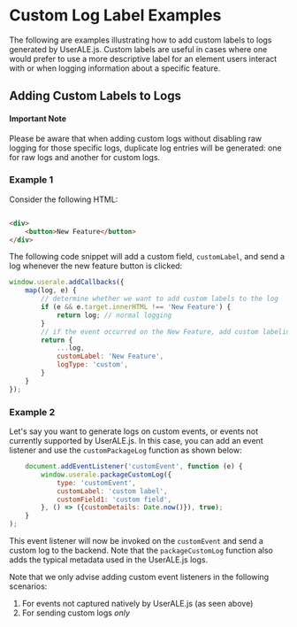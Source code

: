 <!--
    Licensed to the Apache Software Foundation (ASF) under one
    or more contributor license agreements.  See the NOTICE file
    distributed with this work for additional information
    regarding copyright ownership.  The ASF licenses this file
    to you under the Apache License, Version 2.0 (the
    "License"); you may not use this file except in compliance
    with the License.  You may obtain a copy of the License at

      http://www.apache.org/licenses/LICENSE-2.0

    Unless required by applicable law or agreed to in writing,
    software distributed under the License is distributed on an
    "AS IS" BASIS, WITHOUT WARRANTIES OR CONDITIONS OF ANY
    KIND, either express or implied.  See the License for the
    specific language governing permissions and limitations
    under the License.
-->
# Custom Log Label Examples

The following are examples illustrating how to add custom labels to logs generated by UserALE.js. Custom labels are
useful in cases where one would prefer to use a more descriptive label for an element users interact with or when
logging information about a specific feature.

## Adding Custom Labels to Logs

#### Important Note
Please be aware that when adding custom logs without disabling raw logging for those specific logs, duplicate log entries will be generated: one for raw logs and another for custom logs.

### Example 1

Consider the following HTML:

```html

<div>
    <button>New Feature</button>
</div>
```

The following code snippet will add a custom field, `customLabel`, and send a log whenever the new feature button is
clicked:

```js
window.userale.addCallbacks({
    map(log, e) {
        // determine whether we want to add custom labels to the log
        if (e && e.target.innerHTML !== 'New Feature') {
            return log; // normal logging
        }
        // if the event occurred on the New Feature, add custom labeling
        return {
            ...log,
            customLabel: 'New Feature',
            logType: 'custom',
        }
    }
});
```

### Example 2

Let's say you want to generate logs on custom events, or events not currently supported by UserALE.js. In this case, you
can add an event listener and use the `customPackageLog` function as shown below:

```js
    document.addEventListener('customEvent', function (e) {
        window.userale.packageCustomLog({
            type: 'customEvent',
            customLabel: 'custom label',
            customField1: 'custom field',
        }, () => ({customDetails: Date.now()}), true);
    }
);
```

This event listener will now be invoked on the `customEvent` and send a custom log to the backend. Note that the
`packageCustomLog` function also adds the typical metadata used in the UserALE.js logs.

Note that we only advise adding custom event listeners in the following scenarios:

1. For events not captured natively by UserALE.js (as seen above)
2. For sending custom logs *only*
